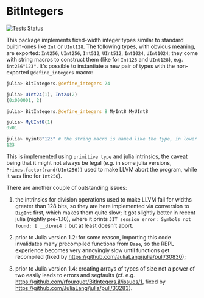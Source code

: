 # BitIntegers

[![Tests Status](https://github.com/rfourquet/BitIntegers.jl/workflows/CI/badge.svg)](https://github.com/rfourquet/BitIntegers.jl/actions?query=workflow%3ACI)


This package implements fixed-width integer types similar to standard builtin-ones like `Int` or `UInt128`.
The following types, with obvious meaning, are exported: `Int256`, `UInt256`, `Int512`, `UInt512`, `Int1024`, `UInt1024`;
they come with string macros to construct them (like for `Int128` and `UInt128`), e.g. `int256"123"`.
It's possible to instantiate a new pair of types with the non-exported `@define_integers` macro:

```julia
julia> BitIntegers.@define_integers 24

julia> UInt24(1), Int24(2)
(0x000001, 2)

julia> BitIntegers.@define_integers 8 MyInt8 MyUInt8

julia> MyUInt8(1)
0x01

julia> myint8"123" # the string macro is named like the type, in lower case
123
```

This is implemented using `primitive type` and julia intrinsics, the caveat being that it might
not always be legal (e.g. in some julia versions, `Primes.factor(rand(UInt256))` used to
make LLVM abort the program, while it was fine for `Int256`).

There are another couple of outstanding issues:

1) the intrinsics for division operations used to make LLVM fail for widths greater than 128 bits,
so they are here implemented via conversion to `BigInt` first, which makes them quite slow;
it got slightly better in recent julia (nightly pre-1.10), where it prints
`JIT session error: Symbols not found: [ __divei4 ]` but at least doesn't abort.

2) prior to Julia version 1.2: for some reason, importing this code invalidates many precompiled
functions from `Base`, so the REPL experience becomes very annoyingly slow until functions get
recompiled (fixed by https://github.com/JuliaLang/julia/pull/30830);

3) prior to Julia version 1.4: creating arrays of types of size not a power of two easily leads
to errors and segfaults (cf. e.g. https://github.com/rfourquet/BitIntegers.jl/issues/1, fixed by
https://github.com/JuliaLang/julia/pull/33283).
